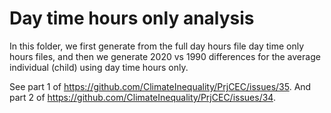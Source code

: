 # Day time hours only analysis

In this folder, we first generate from the full day hours file day time only hours files, and then we generate 2020 vs 1990 differences for the average individual (child) using day time hours only.

See part 1 of <https://github.com/ClimateInequality/PrjCEC/issues/35>. And part 2 of <https://github.com/ClimateInequality/PrjCEC/issues/34>.
